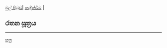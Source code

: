 [මුල් පිටුව](../index.md)| [හැඳින්වීම](../හැඳින්වීම.md) |

## රතන සූත්‍රය



-----
[සූත්‍ර](index.md)
